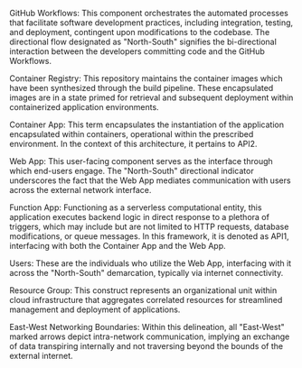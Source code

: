 GitHub Workflows: This component orchestrates the automated processes that facilitate software development practices, including integration, testing, and deployment, contingent upon modifications to the codebase. The directional flow designated as "North-South" signifies the bi-directional interaction between the developers committing code and the GitHub Workflows.

Container Registry: This repository maintains the container images which have been synthesized through the build pipeline. These encapsulated images are in a state primed for retrieval and subsequent deployment within containerized application environments.

Container App: This term encapsulates the instantiation of the application encapsulated within containers, operational within the prescribed environment. In the context of this architecture, it pertains to API2.

Web App: This user-facing component serves as the interface through which end-users engage. The "North-South" directional indicator underscores the fact that the Web App mediates communication with users across the external network interface.

Function App: Functioning as a serverless computational entity, this application executes backend logic in direct response to a plethora of triggers, which may include but are not limited to HTTP requests, database modifications, or queue messages. In this framework, it is denoted as API1, interfacing with both the Container App and the Web App.

Users: These are the individuals who utilize the Web App, interfacing with it across the "North-South" demarcation, typically via internet connectivity.

Resource Group: This construct represents an organizational unit within cloud infrastructure that aggregates correlated resources for streamlined management and deployment of applications.

East-West Networking Boundaries: Within this delineation, all "East-West" marked arrows depict intra-network communication, implying an exchange of data transpiring internally and not traversing beyond the bounds of the external internet.
